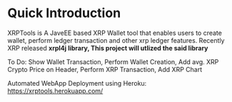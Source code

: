 # Quick Introduction

XRPTools is A JaveEE based XRP Wallet tool that enables users to create wallet, perform ledger transaction and other xrp ledger features. Recently XRP released
**xrpl4j library, This project will utlized the said library**


To Do: Show Wallet Transaction, Perform Wallet Creation, Add avg. XRP Crypto Price on Header, Perform XRP Transaction, Add XRP Chart

Automated WebApp Deployment using Heroku:
https://xrptools.herokuapp.com/
